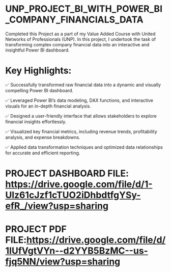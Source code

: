 # UNP_PROJECT_BI_WITH_POWER_BI_COMPANY_FINANCIALS_DATA

Completed this Project as a part of my Value Added Course with United Networks of Professionals (UNP). In this project, I undertook the task of transforming complex company financial data into an interactive and insightful Power BI dashboard.

# Key Highlights:

✅ Successfully transformed raw financial data into a dynamic and visually compelling Power BI dashboard.

✅ Leveraged Power BI’s data modeling, DAX functions, and interactive visuals for an in-depth financial analysis.

✅ Designed a user-friendly interface that allows stakeholders to explore financial insights effortlessly.

✅ Visualized key financial metrics, including revenue trends, profitability analysis, and expense breakdowns.

✅ Applied data transformation techniques and optimized data relationships for accurate and efficient reporting.

# PROJECT DASHBOARD FILE: https://drive.google.com/file/d/1-Ulz61cJzf1cTUO2iDhbdtfgYSy-efR_/view?usp=sharing

# PROJECT PDF FILE:https://drive.google.com/file/d/1IUfVgtVYn--d2YYB5BzMC--us-fjq5NN/view?usp=sharing
